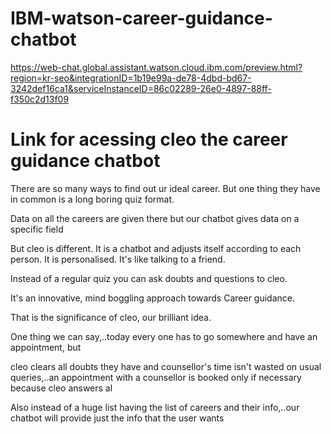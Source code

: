 # IBM-watson-career-guidance-chatbot

https://web-chat.global.assistant.watson.cloud.ibm.com/preview.html?region=kr-seo&integrationID=1b19e99a-de78-4dbd-bd67-3242def16ca1&serviceInstanceID=86c02289-26e0-4897-88ff-f350c2d13f09

# Link for acessing cleo the career guidance chatbot

There are so many ways to find out ur ideal career. But one thing they have in common is a long boring quiz format.

 

Data on all the careers are given there but our chatbot gives data on a specific field

 

But cleo is different. It is a chatbot and adjusts itself according to each person. It is personalised.  It's like talking to a friend.

 

Instead of a regular quiz you can ask doubts  and questions to cleo.

 

It's an innovative, mind boggling approach towards Career guidance.

 

That is the significance of cleo, our brilliant idea.

 

One thing we can say,..today every one has to go somewhere and have an appointment, but 

 

cleo clears all doubts they have and counsellor's time isn't wasted on usual queries,..an appointment with a counsellor is booked only if necessary because cleo answers al

 

Also instead of a huge list having the list of careers and their info,..our chatbot will provide just the info that the user wants


